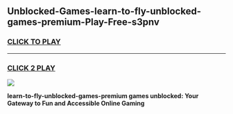 
## Unblocked-Games-learn-to-fly-unblocked-games-premium-Play-Free-s3pnv
<h3>
<a href="https://premium76.site?title=learn-to-fly-unblocked-games-premium&ref=10A">CLICK TO PLAY</a></h3>
<hr>

<h3>
<a href="https://premium76.site?title=learn-to-fly-unblocked-games-premium&ref=10A">CLICK 2 PLAY</a>
  
</h3>

<a href="https://premium76.site?title=learn-to-fly-unblocked-games-premium&ref=10A"><img src="https://clearcache.store/games.png"></a>


**learn-to-fly-unblocked-games-premium games unblocked: Your Gateway to Fun and Accessible Online Gaming**
